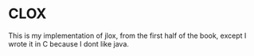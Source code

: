 # CLOX 


This is my implementation of jlox, from the first half of the book, except I wrote it in C because I dont like java.
